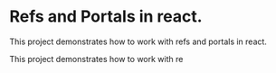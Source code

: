 # Refs and Portals in react.

This project demonstrates how to work with refs and portals in react.

This project demonstrates how to work with re